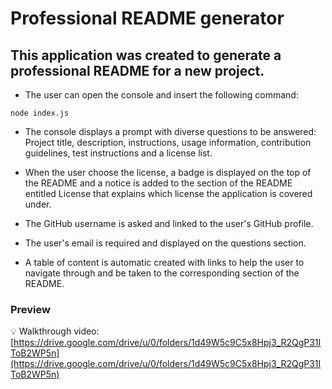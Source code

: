 # Professional README generator

## **This application was created to generate a professional README for a new project.**
 
* The user can open the console and insert the following command: 
```
node index.js
```
* The console displays a prompt with diverse questions to be answered: Project title, description, instructions, usage information, contribution guidelines, test instructions and a license list.

* When the user choose the license, a badge is displayed on the top of the README and a notice is added to the section of the README entitled License that explains which license the application is covered under.
* The GitHub username is asked and linked to the user's GitHub profile.
* The user's email is required and displayed on the questions section.
* A table of content is automatic created with links to help the user to navigate through and be taken to the corresponding section of the README. 



### **Preview**

💡 Walkthrough video: [https://drive.google.com/drive/u/0/folders/1d49W5c9C5x8Hpj3_R2QgP31IToB2WP5n](https://drive.google.com/drive/u/0/folders/1d49W5c9C5x8Hpj3_R2QgP31IToB2WP5n)